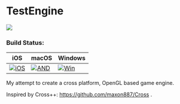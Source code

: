 # TestEngine

![](https://img.shields.io/badge/platform-iOS%20%7C%20macOS%20%7C%20Windows%20%7C%20Linux-green.svg)


### Build Status:

| iOS                  | macOS               | Windows            |
| ---------------------| ------------------- | -------------------|
| [![iOS][IOS1]][TRAV] |[![AND][MAC1]][TRAV] | [![Win][WB1]][WB2] |

[WB1]: https://ci.appveyor.com/api/projects/status/ukmv5disdy3x00km?svg=true
[WB2]: https://ci.appveyor.com/project/VladasZ/test-engine

[IOS1]: https://travis-matrix-badges.herokuapp.com/repos/VladasZ/test_engine/branches/master/1
[MAC1]: https://travis-matrix-badges.herokuapp.com/repos/VladasZ/test_engine/branches/master/2

[TRAV]: https://travis-ci.org/VladasZ/test_engine

My attempt to create a cross platform, OpenGL based game engine.

Inspired by Cross++: https://github.com/maxon887/Cross .
